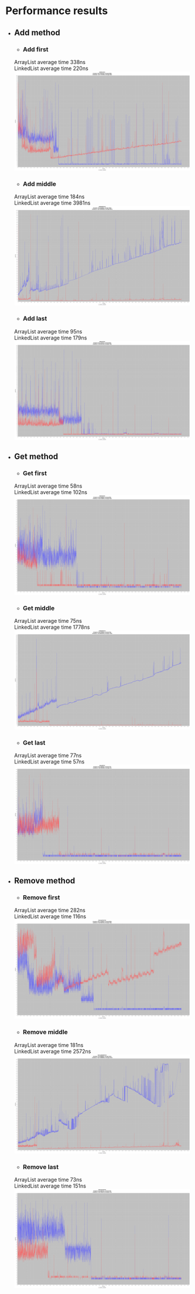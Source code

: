 # Performance results

- ## Add method

    - ### Add first  

    ArrayList average time 338ns  
    LinkedList average time 220ns  
    ![Add first test](/ListTest/AddFirstTest.png)

    - ### Add middle  

    ArrayList average time 184ns  
    LinkedList average time 3981ns  
    ![Add middle test](/ListTest/AddMiddleTest.png)

    - ### Add last  

    ArrayList average time 95ns  
    LinkedList average time 179ns  
    ![Add last test](/ListTest/AddLastTest.png)

- ## Get method

    - ### Get first  

    ArrayList average time 58ns  
    LinkedList average time 102ns  
    ![Get first test](/ListTest/GetFirstTest.png)

    - ### Get middle

    ArrayList average time 75ns  
    LinkedList average time 1778ns  
    ![Get middle test](/ListTest/GetMiddleTest.png)

    - ### Get last

    ArrayList average time 77ns  
    LinkedList average time 57ns  
    ![Get last test](/ListTest/GetLastTest.png)

- ## Remove method

    - ### Remove first

    ArrayList average time 282ns  
    LinkedList average time 116ns  
    ![Remove first test](/ListTest/RemoveFirstTest.png)

    - ### Remove middle

    ArrayList average time 181ns  
    LinkedList average time 2572ns  
    ![Remove middle test](/ListTest/RemoveMiddleTest.png)

    - ### Remove last

    ArrayList average time 73ns  
    LinkedList average time 151ns  
    ![Remove last test](/ListTest/RemoveLastTest.png)
